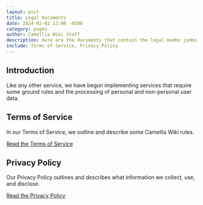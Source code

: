 ```yaml
---
layout: post
title: Legal Documents
date: 2024-02-02 13:00 -0500
category: pages
author: Camellia Wiki Staff
description: Here are the documents that contain the legal mumbo jumbo.
include: Terms of Service, Privacy Policy
---
```


## Introduction

Like any other service, we have begun implementing services that require some ground rules and the processing of personal and non-personal user data.

## Terms of Service

In our Terms of Service, we outline and describe some Camellia Wiki rules.

[Read the Terms of Service](/legal/terms)

## Privacy Policy

Our Privacy Policy outlines and describes what information we collect, use, and disclose.

[Read the Privacy Policy](/legal/privacy)
